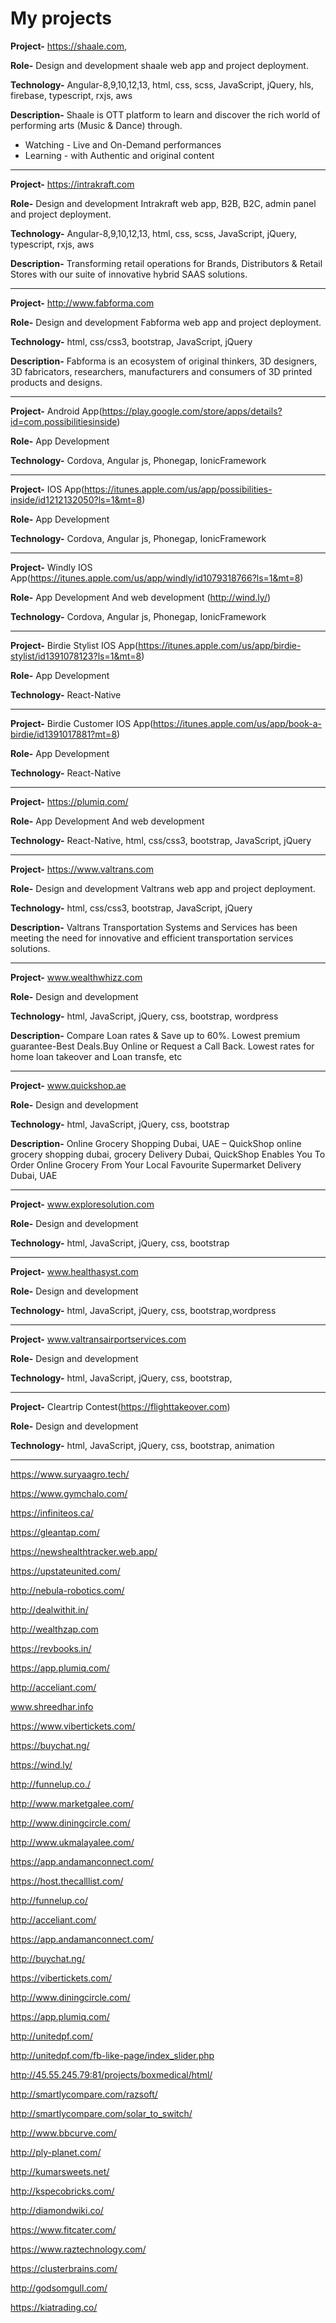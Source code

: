 # My projects

**Project-** https://shaale.com, 

**Role-** Design and development shaale web app and project deployment.

**Technology-** Angular-8,9,10,12,13, html, css, scss, JavaScript, jQuery, hls, firebase, typescript, rxjs, aws

**Description-** Shaale is OTT platform to learn and discover the rich world of performing arts (Music & Dance) through.
- Watching - Live and On-Demand performances
- Learning - with Authentic and original content
---

**Project-** https://intrakraft.com

**Role-** Design and development Intrakraft web app, B2B, B2C, admin panel and project deployment.

**Technology-** Angular-8,9,10,12,13, html, css, scss, JavaScript, jQuery, typescript, rxjs, aws

**Description-** Transforming retail operations for Brands, Distributors & Retail Stores with our suite of innovative hybrid SAAS solutions.

---

**Project-** http://www.fabforma.com

**Role-** Design and development Fabforma web app and project deployment.

**Technology-** html, css/css3, bootstrap, JavaScript, jQuery

**Description-** Fabforma is an ecosystem of original thinkers, 3D designers, 3D fabricators, researchers, manufacturers and consumers of 3D printed products and designs.

---

**Project-** Android App(https://play.google.com/store/apps/details?id=com.possibilitiesinside)

**Role-** App Development

**Technology-** Cordova, Angular js, Phonegap, IonicFramework

---

**Project-** IOS  App(https://itunes.apple.com/us/app/possibilities-inside/id1212132050?ls=1&mt=8)

**Role-** App Development

**Technology-** Cordova, Angular js, Phonegap, IonicFramework

---

**Project-** Windly IOS  App(https://itunes.apple.com/us/app/windly/id1079318766?ls=1&mt=8)

**Role-** App Development And web development (http://wind.ly/)

**Technology-** Cordova, Angular js, Phonegap, IonicFramework

---

**Project-** Birdie Stylist IOS  App(https://itunes.apple.com/us/app/birdie-stylist/id1391078123?ls=1&mt=8)

**Role-** App Development

**Technology-** React-Native

---

**Project-** Birdie Customer IOS  App(https://itunes.apple.com/us/app/book-a-birdie/id1391017881?mt=8)

**Role-** App Development

**Technology-** React-Native

---

**Project-** https://plumiq.com/

**Role-** App Development And web development

**Technology-** React-Native, html, css/css3, bootstrap, JavaScript, jQuery


---

**Project-** https://www.valtrans.com

**Role-** Design and development Valtrans web app and project deployment.

**Technology-** html, css/css3, bootstrap, JavaScript, jQuery

**Description-** Valtrans Transportation Systems and Services has been meeting the need for innovative and efficient transportation services solutions.

---

**Project-**  www.wealthwhizz.com

**Role-** Design and development

**Technology-** html, JavaScript, jQuery, css, bootstrap,  wordpress

**Description-** Compare Loan rates &amp; Save up to 60%. Lowest premium guarantee-Best Deals.Buy Online or Request a Call Back. Lowest rates for home loan takeover and Loan transfe, etc

---

**Project-** www.quickshop.ae

**Role-** Design and development

**Technology-** html, JavaScript, jQuery, css, bootstrap

**Description-** Online Grocery Shopping Dubai, UAE – QuickShop online grocery shopping dubai, grocery Delivery Dubai, QuickShop Enables You To Order Online Grocery From Your Local Favourite Supermarket Delivery Dubai, UAE

---

**Project-** www.exploresolution.com

**Role-** Design and development

**Technology-** html, JavaScript, jQuery, css, bootstrap

---

**Project-** www.healthasyst.com

**Role-** Design and development

**Technology-** html, JavaScript, jQuery, css, bootstrap,wordpress

---

**Project-** www.valtransairportservices.com

**Role-** Design and development

**Technology-** html, JavaScript, jQuery, css, bootstrap,

---

**Project-** Cleartrip Contest(https://flighttakeover.com)

**Role-** Design and development

**Technology-** html, JavaScript, jQuery, css, bootstrap, animation

---

https://www.suryaagro.tech/

https://www.gymchalo.com/

https://infiniteos.ca/

https://gleantap.com/

https://newshealthtracker.web.app/

https://upstateunited.com/

http://nebula-robotics.com/

http://dealwithit.in/

http://wealthzap.com

https://revbooks.in/

https://app.plumiq.com/

http://acceliant.com/

www.shreedhar.info

https://www.vibertickets.com/

https://buychat.ng/

https://wind.ly/

http://funnelup.co./

http://www.marketgalee.com/

http://www.diningcircle.com/

http://www.ukmalayalee.com/

https://app.andamanconnect.com/

https://host.thecalllist.com/

http://funnelup.co/

http://acceliant.com/

https://app.andamanconnect.com/

http://buychat.ng/

https://vibertickets.com/

http://www.diningcircle.com/

https://app.plumiq.com/

http://unitedpf.com/

http://unitedpf.com/fb-like-page/index_slider.php

http://45.55.245.79:81/projects/boxmedical/html/

http://smartlycompare.com/razsoft/

http://smartlycompare.com/solar_to_switch/

http://www.bbcurve.com/

http://ply-planet.com/

http://kumarsweets.net/

http://kspecobricks.com/

http://diamondwiki.co/

https://www.fitcater.com/

https://www.raztechnology.com/

https://clusterbrains.com/

http://godsomgull.com/

https://kiatrading.co/

